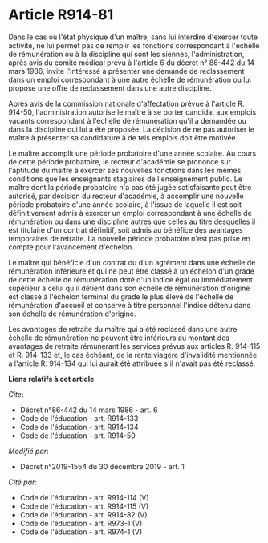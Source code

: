 # Article R914-81

Dans le cas où l'état physique d'un maître, sans lui interdire d'exercer toute activité, ne lui permet pas de remplir les
fonctions correspondant à l'échelle de rémunération ou à la discipline qui sont les siennes, l'administration, après avis du
comité médical prévu à l'article 6 du décret n° 86-442 du 14 mars 1986, invite l'intéressé à présenter une demande de
reclassement dans un emploi correspondant à une autre échelle de rémunération ou lui propose une offre de reclassement dans
une autre discipline.

Après avis de la commission nationale d'affectation prévue à l'article R. 914-50, l'administration autorise le maître à se
porter candidat aux emplois vacants correspondant à l'échelle de rémunération qu'il a demandée ou dans la discipline qui lui
a été proposée. La décision de ne pas autoriser le maître à présenter sa candidature à de tels emplois doit être motivée.

Le maître accomplit une période probatoire d'une année scolaire. Au cours de cette période probatoire, le recteur d'académie
se prononce sur l'aptitude du maître à exercer ses nouvelles fonctions dans les mêmes conditions que les enseignants
stagiaires de l'enseignement public. Le maître dont la période probatoire n'a pas été jugée satisfaisante peut être autorisé,
par décision du recteur d'académie, à accomplir une nouvelle période probatoire d'une année scolaire, à l'issue de laquelle
il est soit définitivement admis à exercer un emploi correspondant à une échelle de rémunération ou dans une discipline
autres que celles au titre desquelles il est titulaire d'un contrat définitif, soit admis au bénéfice des avantages
temporaires de retraite. La nouvelle période probatoire n'est pas prise en compte pour l'avancement d'échelon.

Le maître qui bénéficie d'un contrat ou d'un agrément dans une échelle de rémunération inférieure et qui ne peut être classé
à un échelon d'un grade de cette échelle de rémunération doté d'un indice égal ou immédiatement supérieur à celui qu'il
détient dans son échelle de rémunération d'origine est classé à l'échelon terminal du grade le plus élevé de l'échelle de
rémunération d'accueil et conserve à titre personnel l'indice détenu dans son échelle de rémunération d'origine.

Les avantages de retraite du maître qui a été reclassé dans une autre échelle de rémunération ne peuvent être inférieurs au
montant des avantages de retraite rémunérant les services prévus aux articles R. 914-115 et R. 914-133 et, le cas échéant, de
la rente viagère d'invalidité mentionnée à l'article R. 914-134 qui lui aurait été attribuée s'il n'avait pas été reclassé.

**Liens relatifs à cet article**

_Cite_:

  - Décret n°86-442 du 14 mars 1986 - art. 6
  - Code de l'éducation - art. R914-133
  - Code de l'éducation - art. R914-134
  - Code de l'éducation - art. R914-50

_Modifié par_:

  - Décret n°2019-1554 du 30 décembre 2019 - art. 1

_Cité par_:

  - Code de l'éducation - art. R914-114 (V)
  - Code de l'éducation - art. R914-115 (V)
  - Code de l'éducation - art. R914-82 (V)
  - Code de l'éducation - art. R973-1 (V)
  - Code de l'éducation - art. R974-1 (V)
